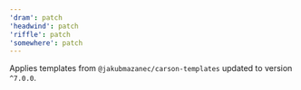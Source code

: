 ```yaml
---
'dram': patch
'headwind': patch
'riffle': patch
'somewhere': patch
---
```

Applies templates from `@jakubmazanec/carson-templates` updated to version `^7.0.0`.
